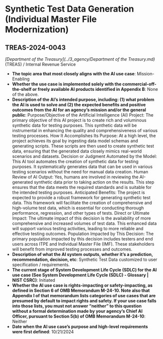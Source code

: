 # Synthetic Test Data Generation (Individual Master File Modernization)
## TREAS-2024-0043
_[Department of the Treasury](../3_agency/Department of the Treasury.md)_ (TREAS) / Internal Revenue Service


+ **The topic area that most closely aligns with the AI use case**: Mission-Enabling
+ **Whether the use case is implemented solely with the commercial-off-the-shelf or freely available AI products identified in Appendix B**: None of the above.
+ **Description of the AI’s intended purpose, including: (1) what problem the AI is used to solve and (2) the expected benefits and positive outcomes from the AI for an agency’s mission and/or the general public**: Purpose/Objective of the Artificial Intelligence (AI) Project: The primary objective of this AI project is to create rich and voluminous synthetic data for testing purposes. This synthetic data will be instrumental in enhancing the quality and comprehensiveness of various testing processes.
How It Accomplishes Its Purpose: At a high level, the project achieves its goal by ingesting data model schemas and generating scripts. These scripts are then used to create synthetic test data, ensuring that the generated data closely mimics real-world scenarios and datasets.
Decision or Judgment Automated by the Model: This AI tool automates the creation of synthetic data for testing purposes. It systematically generates data that can be used in various testing scenarios without the need for manual data creation.
Human Review of AI Output: Yes, humans are involved in reviewing the AI-generated synthetic data prior to taking action on the results. This step ensures that the data meets the required standards and is suitable for the intended testing purposes.
Anticipated Benefits: The project is expected to provide a robust framework for generating synthetic test data. This framework will facilitate the creation of comprehensive and high-volume test data, which is essential for conducting thorough performance, regression, and other types of tests.
Direct or Ultimate Impact: The ultimate impact of this decision is the availability of more comprehensive and increased volumes of test data. This enhanced data will support various testing activities, leading to more reliable and effective testing outcomes.
Population Impacted by This Decision: The primary population impacted by this decision includes testers and end users across ITPE and Individual Master File (IMF). These stakeholders will benefit from improved testing processes and outcomes.
+ **Description of what the AI system outputs, whether it’s a prediction, recommendation, decision, etc**: Synthetic Test Data customized to user specification / requirements.
+ **The current stage of System Development Life Cycle (SDLC) for the AI use case (See System Development Life Cycle (SDLC) - Glossary | NIST CSRC)**: Initiated
+ **Whether the AI use case is rights-impacting or safety-impacting, as defined in Section 6 of OMB Memorandum M-24-10. Note also that Appendix I of that memorandum lists categories of use cases that are presumed by default to impact rights and safety. If your use case falls into those lists, you must not answer “neither” to this question without a formal determination made by your agency’s Chief AI Officer, pursuant to Section 5(b) of OMB Memorandum M-24-10**: Neither
+ **Date when the AI use case’s purpose and high-level requirements were first defined**: 10/21/2024